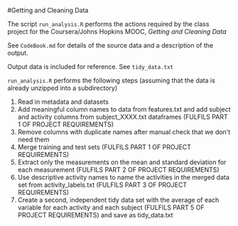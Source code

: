 #Getting and Cleaning Data

The script `run_analysis.R` performs the actions required by the class project for the Coursera/Johns Hopkins MOOC, _Getting and Cleaning Data_

See `CodeBook.md` for details of the source data and a description of the output.

Output data is included for reference. See `tidy_data.txt`

`run_analysis.R` performs the following steps (assuming that the data is already unzipped into a subdirectory)

1.  Read in metadata and datasets 
1.  Add meaningful column names to data from features.txt and add subject and activity columns from subject_XXXX.txt dataframes (FULFILS PART 1 OF PROJECT REQUIREMENTS)
1.  Remove columns with duplicate names after manual check that we don't need them
1.  Merge training and test sets (FULFILS PART 1 OF PROJECT REQUIREMENTS)
1.  Extract only the measurements on the mean and standard deviation for each measurement (FULFILS PART 2 OF PROJECT REQUIREMENTS)
1.  Use descriptive activity names to name the activities in the merged data set from activity_labels.txt (FULFILS PART 3 OF PROJECT REQUIREMENTS)
1.  Create a second, independent tidy data set with the average of each variable for each activity and each subject (FULFILS PART 5 OF PROJECT REQUIREMENTS) and save as tidy_data.txt
